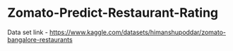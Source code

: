 # Zomato-Predict-Restaurant-Rating
Data set link - https://www.kaggle.com/datasets/himanshupoddar/zomato-bangalore-restaurants
